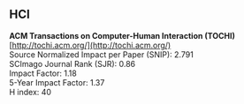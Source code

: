HCI
----

**ACM Transactions on Computer-Human Interaction (TOCHI)**  
[http://tochi.acm.org/](http://tochi.acm.org/)  
Source Normalized Impact per Paper (SNIP): 2.791  
SCImago Journal Rank (SJR):  0.86  
Impact Factor:  1.18  
5-Year Impact Factor: 1.37  
H index: 40
